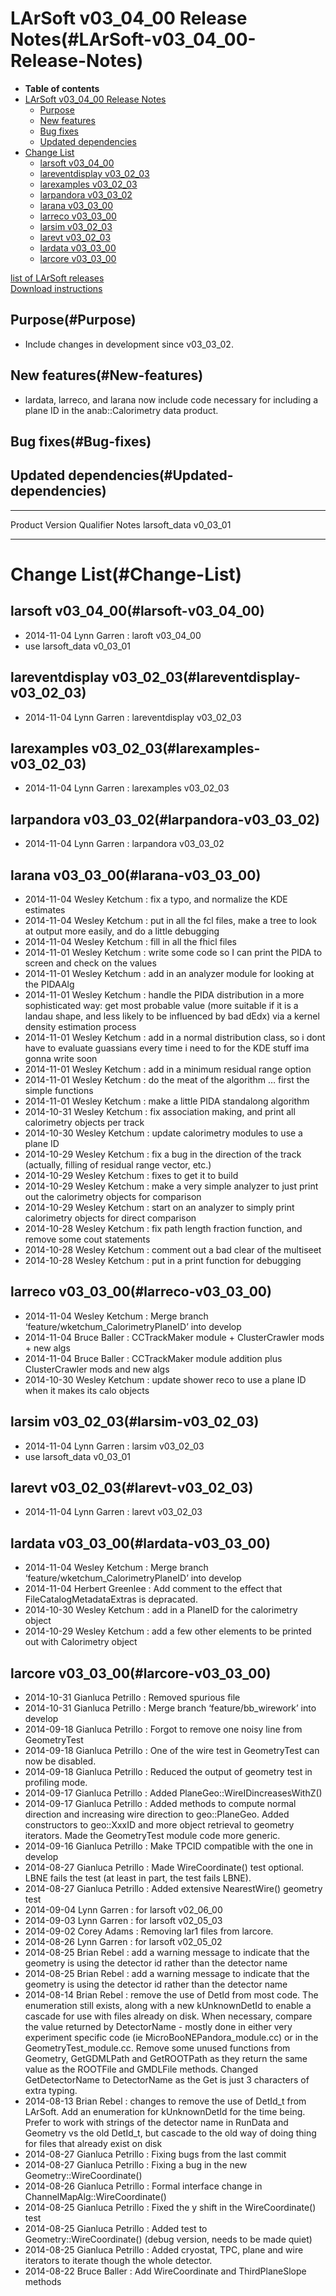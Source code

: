 LArSoft v03\_04\_00 Release Notes(#LArSoft-v03_04_00-Release-Notes)
======================================================================

-   **Table of contents**
-   [LArSoft v03\_04\_00 Release Notes](#LArSoft-v03_04_00-Release-Notes)
    -   [Purpose](#Purpose)
    -   [New features](#New-features)
    -   [Bug fixes](#Bug-fixes)
    -   [Updated dependencies](#Updated-dependencies)
-   [Change List](#Change-List)
    -   [larsoft v03\_04\_00](#larsoft-v03_04_00)
    -   [lareventdisplay v03\_02\_03](#lareventdisplay-v03_02_03)
    -   [larexamples v03\_02\_03](#larexamples-v03_02_03)
    -   [larpandora v03\_03\_02](#larpandora-v03_03_02)
    -   [larana v03\_03\_00](#larana-v03_03_00)
    -   [larreco v03\_03\_00](#larreco-v03_03_00)
    -   [larsim v03\_02\_03](#larsim-v03_02_03)
    -   [larevt v03\_02\_03](#larevt-v03_02_03)
    -   [lardata v03\_03\_00](#lardata-v03_03_00)
    -   [larcore v03\_03\_00](#larcore-v03_03_00)

[list of LArSoft releases](LArSoft_release_list)\
[Download instructions](http://scisoft.fnal.gov/scisoft/projects/larsoft/v03_04_00/larsoft-v03_04_00.html)

Purpose(#Purpose)
--------------------

-   Include changes in development since v03\_03\_02.

New features(#New-features)
------------------------------

-   lardata, larreco, and larana now include code necessary for including a plane ID in the anab::Calorimetry data product.

Bug fixes(#Bug-fixes)
------------------------

Updated dependencies(#Updated-dependencies)
----------------------------------------------

  --------------- ------------ ----------- -------
  Product         Version      Qualifier   Notes
  larsoft\_data   v0\_03\_01               
  --------------- ------------ ----------- -------

Change List(#Change-List)
============================

larsoft v03\_04\_00(#larsoft-v03_04_00)
------------------------------------------

-   2014-11-04 Lynn Garren : laroft v03\_04\_00
-   use larsoft\_data v0\_03\_01

lareventdisplay v03\_02\_03(#lareventdisplay-v03_02_03)
----------------------------------------------------------

-   2014-11-04 Lynn Garren : lareventdisplay v03\_02\_03

larexamples v03\_02\_03(#larexamples-v03_02_03)
--------------------------------------------------

-   2014-11-04 Lynn Garren : larexamples v03\_02\_03

larpandora v03\_03\_02(#larpandora-v03_03_02)
------------------------------------------------

-   2014-11-04 Lynn Garren : larpandora v03\_03\_02

larana v03\_03\_00(#larana-v03_03_00)
----------------------------------------

-   2014-11-04 Wesley Ketchum : fix a typo, and normalize the KDE estimates
-   2014-11-04 Wesley Ketchum : put in all the fcl files, make a tree to look at output more easily, and do a little debugging
-   2014-11-04 Wesley Ketchum : fill in all the fhicl files
-   2014-11-01 Wesley Ketchum : write some code so I can print the PIDA to screen and check on the values
-   2014-11-01 Wesley Ketchum : add in an analyzer module for looking at the PIDAAlg
-   2014-11-01 Wesley Ketchum : handle the PIDA distribution in a more sophisticated way: get most probable value (more suitable if it is a landau shape, and less likely to be influenced by bad dEdx) via a kernel density estimation process
-   2014-11-01 Wesley Ketchum : add in a normal distribution class, so i dont have to evaluate guassians every time i need to for the KDE stuff ima gonna write soon
-   2014-11-01 Wesley Ketchum : add in a minimum residual range option
-   2014-11-01 Wesley Ketchum : do the meat of the algorithm … first the simple functions
-   2014-11-01 Wesley Ketchum : make a little PIDA standalong algorithm
-   2014-10-31 Wesley Ketchum : fix association making, and print all calorimetry objects per track
-   2014-10-30 Wesley Ketchum : update calorimetry modules to use a plane ID
-   2014-10-29 Wesley Ketchum : fix a bug in the direction of the track (actually, filling of residual range vector, etc.)
-   2014-10-29 Wesley Ketchum : fixes to get it to build
-   2014-10-29 Wesley Ketchum : make a very simple analyzer to just print out the calorimetry objects for comparison
-   2014-10-29 Wesley Ketchum : start on an analyzer to simply print calorimetry objects for direct comparison
-   2014-10-28 Wesley Ketchum : fix path length fraction function, and remove some cout statements
-   2014-10-28 Wesley Ketchum : comment out a bad clear of the multiseet
-   2014-10-28 Wesley Ketchum : put in a print function for debugging

larreco v03\_03\_00(#larreco-v03_03_00)
------------------------------------------

-   2014-11-04 Wesley Ketchum : Merge branch ‘feature/wketchum\_CalorimetryPlaneID’ into develop
-   2014-11-04 Bruce Baller : CCTrackMaker module + ClusterCrawler mods + new algs
-   2014-11-04 Bruce Baller : CCTrackMaker module addition plus ClusterCrawler mods and new algs
-   2014-10-30 Wesley Ketchum : update shower reco to use a plane ID when it makes its calo objects

larsim v03\_02\_03(#larsim-v03_02_03)
----------------------------------------

-   2014-11-04 Lynn Garren : larsim v03\_02\_03
-   use larsoft\_data v0\_03\_01

larevt v03\_02\_03(#larevt-v03_02_03)
----------------------------------------

-   2014-11-04 Lynn Garren : larevt v03\_02\_03

lardata v03\_03\_00(#lardata-v03_03_00)
------------------------------------------

-   2014-11-04 Wesley Ketchum : Merge branch ‘feature/wketchum\_CalorimetryPlaneID’ into develop
-   2014-11-04 Herbert Greenlee : Add comment to the effect that FileCatalogMetadataExtras is depracated.
-   2014-10-30 Wesley Ketchum : add in a PlaneID for the calorimetry object
-   2014-10-29 Wesley Ketchum : add a few other elements to be printed out with Calorimetry object

larcore v03\_03\_00(#larcore-v03_03_00)
------------------------------------------

-   2014-10-31 Gianluca Petrillo : Removed spurious file
-   2014-10-31 Gianluca Petrillo : Merge branch ‘feature/bb\_wirework’ into develop
-   2014-09-18 Gianluca Petrillo : Forgot to remove one noisy line from GeometryTest
-   2014-09-18 Gianluca Petrillo : One of the wire test in GeometryTest can now be disabled.
-   2014-09-18 Gianluca Petrillo : Reduced the output of geometry test in profiling mode.
-   2014-09-17 Gianluca Petrillo : Added PlaneGeo::WireIDincreasesWithZ()
-   2014-09-17 Gianluca Petrillo : Added methods to compute normal direction and increasing wire direction to geo::PlaneGeo. Added constructors to geo::XxxID and more object retrieval to geometry iterators. Made the GeometryTest module code more generic.
-   2014-09-16 Gianluca Petrillo : Make TPCID compatible with the one in develop
-   2014-08-27 Gianluca Petrillo : Made WireCoordinate() test optional. LBNE fails the test (at least in part, the test fails LBNE).
-   2014-08-27 Gianluca Petrillo : Added extensive NearestWire() geometry test
-   2014-09-04 Lynn Garren : for larsoft v02\_06\_00
-   2014-09-03 Lynn Garren : for larsoft v02\_05\_03
-   2014-09-02 Corey Adams : Removing lar1 files from larcore.
-   2014-08-26 Lynn Garren : for larsoft v02\_05\_02
-   2014-08-25 Brian Rebel : add a warning message to indicate that the geometry is using the detector id rather than the detector name
-   2014-08-25 Brian Rebel : add a warning message to indicate that the geometry is using the detector id rather than the detector name
-   2014-08-14 Brian Rebel : remove the use of DetId from most code. The enumeration still exists, along with a new kUnknownDetId to enable a cascade for use with files already on disk. When necessary, compare the value returned by DetectorName - mostly done in either very experiment specific code (ie MicroBooNEPandora\_module.cc) or in the GeometryTest\_module.cc. Remove some unused functions from Geometry, GetGDMLPath and GetROOTPath as they return the same value as the ROOTFile and GMDLFile methods. Changed GetDetectorName to DetectorName as the Get is just 3 characters of extra typing.
-   2014-08-13 Brian Rebel : changes to remove the use of DetId\_t from LArSoft. Add an enumeration for kUnknownDetId for the time being. Prefer to work with strings of the detector name in RunData and Geometry vs the old DetId\_t, but cascade to the old way of doing thing for files that already exist on disk
-   2014-08-27 Gianluca Petrillo : Fixing bugs from the last commit
-   2014-08-27 Gianluca Petrillo : Fixing a bug in the new Geometry::WireCoordinate()
-   2014-08-26 Gianluca Petrillo : Formal interface change in ChannelMapAlg::WireCoordinate()
-   2014-08-25 Gianluca Petrillo : Fixed the y shift in the WireCoordinate() test
-   2014-08-25 Gianluca Petrillo : Added test to Geometry::WireCoordinate() (debug version, needs to be made quiet)
-   2014-08-25 Gianluca Petrillo : Added cryostat, TPC, plane and wire iterators to iterate though the whole detector.
-   2014-08-22 Bruce Baller : Add WireCoordinate and ThirdPlaneSlope methods
